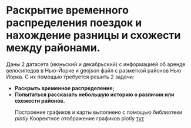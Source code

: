 # Раскрытие временного распределения поездок и нахождение разницы и схожести между районами.

Даны 2 датасета (июньский и декабрьский) с информацией об аренде велосипедов в Нью-Йорке и geojson файл с разметкой районов Нью Йорка. С их помощью требуется решить 2 задачи:
<ul>
 <li><b>Раскрыть временное распределение;</b></li>
 <li><b>Попытаться рассказать небольшую историю о различии или схожести районов.</b></li>
 
 Построение графиков и карты выполнено с помощью библиотеки <i>plotly</i>
Кооректное отображение графиков plotly <a target="_blank" href="https://nbviewer.jupyter.org/github/IamSVP94/Habidatum_task/blob/master/REPORT.ipynb">тут</a>
